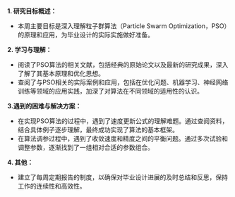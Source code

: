 **1. 研究目标概述：** 

- 本周主要目标是深入理解粒子群算法（Particle Swarm Optimization，PSO）的原理和应用，为毕业设计的实际实施做好准备。

**2. 学习与理解：**

- 阅读了PSO算法的相关文献，包括经典的原始论文以及最新的研究成果，深入了解了其基本原理和优化思想。
- 查阅了与PSO相关的实际案例和应用，包括在优化问题、机器学习、神经网络训练等领域的应用实践，加深了对算法在不同领域的适用性的认识。

**3.遇到的困难与解决方案：**

- 在实现PSO算法的过程中，遇到了速度更新公式的理解难题。通过查阅资料，结合具体例子逐步理解，最终成功实现了算法的基本框架。
- 在算法调参过程中，遇到了收敛速度和精度之间的平衡问题。通过多次试验和调整参数，逐渐找到了一组相对合适的参数组合。

**4. 其他：**

- 建立了每周定期报告的制度，以确保对毕业设计进展的及时总结和反思，保持工作的连续性和高效性。